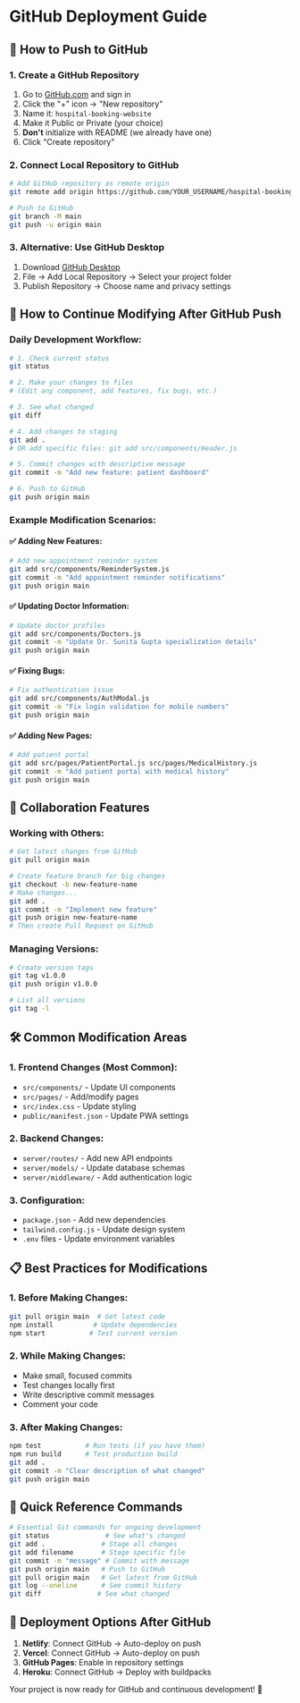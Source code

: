 # GitHub Deployment Guide

## 🚀 How to Push to GitHub

### 1. Create a GitHub Repository
1. Go to [GitHub.com](https://github.com) and sign in
2. Click the "+" icon → "New repository"
3. Name it: `hospital-booking-website`
4. Make it Public or Private (your choice)
5. **Don't** initialize with README (we already have one)
6. Click "Create repository"

### 2. Connect Local Repository to GitHub
```bash
# Add GitHub repository as remote origin
git remote add origin https://github.com/YOUR_USERNAME/hospital-booking-website.git

# Push to GitHub
git branch -M main
git push -u origin main
```

### 3. Alternative: Use GitHub Desktop
1. Download [GitHub Desktop](https://desktop.github.com/)
2. File → Add Local Repository → Select your project folder
3. Publish Repository → Choose name and privacy settings

## 🔄 How to Continue Modifying After GitHub Push

### Daily Development Workflow:
```bash
# 1. Check current status
git status

# 2. Make your changes to files
# (Edit any component, add features, fix bugs, etc.)

# 3. See what changed
git diff

# 4. Add changes to staging
git add .
# OR add specific files: git add src/components/Header.js

# 5. Commit changes with descriptive message
git commit -m "Add new feature: patient dashboard"

# 6. Push to GitHub
git push origin main
```

### Example Modification Scenarios:

#### ✅ Adding New Features:
```bash
# Add new appointment reminder system
git add src/components/ReminderSystem.js
git commit -m "Add appointment reminder notifications"
git push origin main
```

#### ✅ Updating Doctor Information:
```bash
# Update doctor profiles
git add src/components/Doctors.js
git commit -m "Update Dr. Sunita Gupta specialization details"
git push origin main
```

#### ✅ Fixing Bugs:
```bash
# Fix authentication issue
git add src/components/AuthModal.js
git commit -m "Fix login validation for mobile numbers"
git push origin main
```

#### ✅ Adding New Pages:
```bash
# Add patient portal
git add src/pages/PatientPortal.js src/pages/MedicalHistory.js
git commit -m "Add patient portal with medical history"
git push origin main
```

## 🌟 Collaboration Features

### Working with Others:
```bash
# Get latest changes from GitHub
git pull origin main

# Create feature branch for big changes
git checkout -b new-feature-name
# Make changes...
git add .
git commit -m "Implement new feature"
git push origin new-feature-name
# Then create Pull Request on GitHub
```

### Managing Versions:
```bash
# Create version tags
git tag v1.0.0
git push origin v1.0.0

# List all versions
git tag -l
```

## 🛠️ Common Modification Areas

### 1. **Frontend Changes** (Most Common):
- `src/components/` - Update UI components
- `src/pages/` - Add/modify pages
- `src/index.css` - Update styling
- `public/manifest.json` - Update PWA settings

### 2. **Backend Changes**:
- `server/routes/` - Add new API endpoints
- `server/models/` - Update database schemas
- `server/middleware/` - Add authentication logic

### 3. **Configuration**:
- `package.json` - Add new dependencies
- `tailwind.config.js` - Update design system
- `.env` files - Update environment variables

## 📋 Best Practices for Modifications

### 1. **Before Making Changes**:
```bash
git pull origin main  # Get latest code
npm install          # Update dependencies
npm start           # Test current version
```

### 2. **While Making Changes**:
- Make small, focused commits
- Test changes locally first
- Write descriptive commit messages
- Comment your code

### 3. **After Making Changes**:
```bash
npm test           # Run tests (if you have them)
npm run build      # Test production build
git add .
git commit -m "Clear description of what changed"
git push origin main
```

## 🎯 Quick Reference Commands

```bash
# Essential Git commands for ongoing development
git status              # See what's changed
git add .              # Stage all changes
git add filename       # Stage specific file
git commit -m "message" # Commit with message
git push origin main   # Push to GitHub
git pull origin main   # Get latest from GitHub
git log --oneline      # See commit history
git diff              # See what changed
```

## 🚀 Deployment Options After GitHub

1. **Netlify**: Connect GitHub → Auto-deploy on push
2. **Vercel**: Connect GitHub → Auto-deploy on push  
3. **GitHub Pages**: Enable in repository settings
4. **Heroku**: Connect GitHub → Deploy with buildpacks

Your project is now ready for GitHub and continuous development! 🎉
